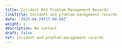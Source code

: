 ```yaml
---
title: Incident And Problem Management Records
linkTitle: Incident and problem management records
date: '2025-04-29T17:09:00Z'
weight: 1
description: No content
draft: false
ref: incident-and-problem-management-records
---
```



